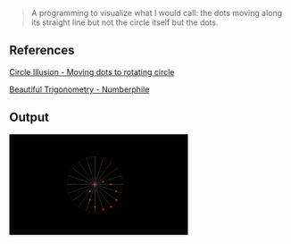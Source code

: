 > A programming to visualize what I would call: the dots moving along its straight line but not the circle itself but the dots.

## References

[Circle Illusion - Moving dots to rotating circle](https://www.mathworks.com/matlabcentral/fileexchange/90591-circle-illusion-moving-dots-to-rotating-circle)

[Beautiful Trigonometry - Numberphile](https://www.youtube.com/watch?v=snHKEpCv0Hk&t=159s)

## Output

![output](output.gif)
